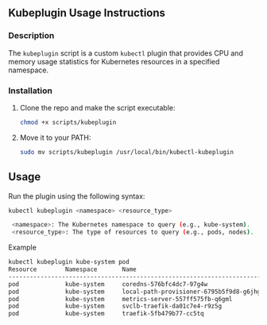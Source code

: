 ## Kubeplugin Usage Instructions

### Description

The `kubeplugin` script is a custom `kubectl` plugin that provides CPU and memory usage statistics for Kubernetes resources in a specified namespace.

### Installation

1. Clone the repo and make the script executable:
   ```bash
   chmod +x scripts/kubeplugin
   ```
2. Move it to your PATH:
   ```bash
   sudo mv scripts/kubeplugin /usr/local/bin/kubectl-kubeplugin
   ```
## Usage

Run the plugin using the following syntax:

   ```bash
   kubectl kubeplugin <namespace> <resource_type>

    <namespace>: The Kubernetes namespace to query (e.g., kube-system).
    <resource_type>: The type of resources to query (e.g., pods, nodes).
   ```
Example

   ```bash
   kubectl kubeplugin kube-system pod
   Resource        Namespace       Name                                               CPU        Memory    
   ----------------------------------------------------------------------------------------------------
   pod             kube-system     coredns-576bfc4dc7-97g4w                           3m         18Mi      
   pod             kube-system     local-path-provisioner-6795b5f9d8-g6jhg            1m         9Mi       
   pod             kube-system     metrics-server-557ff575fb-q6gml                    4m         32Mi      
   pod             kube-system     svclb-traefik-da01c7e4-r9z5g                       0m         0Mi       
   pod             kube-system     traefik-5fb479b77-cc5tq                            1m         29Mi  
   ```
